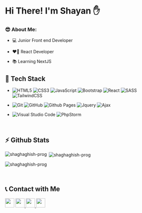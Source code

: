 <h1>Hi There! I'm Shayan ✋</h1>

<h3>😎 About Me:</h3>


- 💻 Junior Front end Developer


- ❤️‍🔥 React Developer
- 📚 Learning NextJS

<h2>🔧 Tech Stack</h2>


-  ![HTML5](https://img.shields.io/badge/html5-%23E34F26.svg?style=for-the-badge&logo=html5&logoColor=white) ![CSS3](https://img.shields.io/badge/css3-%231572B6.svg?style=for-the-badge&logo=css3&logoColor=white) 	![JavaScript](https://img.shields.io/badge/javascript-%23323330.svg?style=for-the-badge&logo=javascript&logoColor=%23F7DF1E) ![Bootstrap](https://img.shields.io/badge/bootstrap-%238511FA.svg?style=for-the-badge&logo=bootstrap&logoColor=white) ![React](https://img.shields.io/badge/react-36C2CE?style=for-the-badge&logo=react&logoColor=black) 	![SASS](https://img.shields.io/badge/SASS-hotpink.svg?style=for-the-badge&logo=SASS&logoColor=white) ![TailwindCSS](https://img.shields.io/badge/tailwindcss-%2338B2AC.svg?style=for-the-badge&logo=tailwind-css&logoColor=white)
-  ![Git](https://img.shields.io/badge/git-%23F05033.svg?style=for-the-badge&logo=git&logoColor=white) ![GitHub](https://img.shields.io/badge/github-%23121011.svg?style=for-the-badge&logo=github&logoColor=white) ![Github Pages](https://img.shields.io/badge/github%20pages-121013?style=for-the-badge&logo=github&logoColor=white)  ![Jquery](https://img.shields.io/badge/jquery-36C2CE?style=for-the-badge&logo=jquery) ![Ajax](https://img.shields.io/badge/Ajax-FFAAAA?style=for-the-badge&logo=Ajax)




-  ![Visual Studio Code](https://img.shields.io/badge/Visual%20Studio%20Code-0078d7.svg?style=for-the-badge&logo=visual-studio-code&logoColor=white) ![PhpStorm](https://img.shields.io/badge/phpstorm-143?style=for-the-badge&logo=phpstorm&logoColor=black&color=black&labelColor=darkorchid) 



 <br>
  <h2>⚡ Github Stats</h2>
  <p><img align="left" src="https://github-readme-stats.vercel.app/api/top-langs?username=shaghaghish-prog&show_icons=true&locale=en&layout=compact" alt="shaghaghish-prog" /></p>

<p>&nbsp;<img align="center" src="https://github-readme-stats.vercel.app/api?username=shaghaghish-prog&show_icons=true&locale=en" alt="shaghaghish-prog" /></p>

<p><img align="center" src="https://github-readme-streak-stats.herokuapp.com/?user=shaghaghish-prog&" alt="shaghaghish-prog" /></p>


<br>

<h2>📞  Contact with Me</h2>

<p align="left">
  <img src="https://img.shields.io/badge/Gmail-shagagishayan@gmail.com-red?style=flat&logo=gmail" height="30px">

  <a href="https://instagram.com/s_shayan.2004/">
    <img src="https://img.shields.io/badge/instagram-s_shayan.2004-pink?style=flat&logo=instagram" height="30px">
  </a>
  <a href="https://t.me/irezashirali/">
    <img src="https://img.shields.io/badge/Telegrem-@shayanShaghaghi-blue?style=flat&logo=telegram" height="30px">
  </a>
  <a>
    <img src="https://img.shields.io/badge/Phone-09336237519-white?style=flat&logo=Phone" height="30px">
  </a>
</p>



